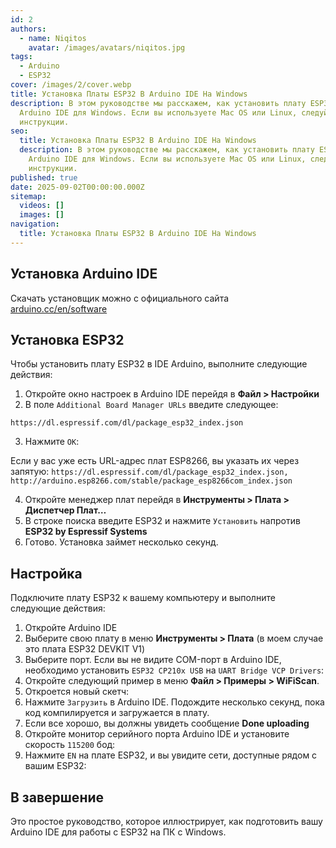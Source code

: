 ```yaml
---
id: 2
authors:
  - name: Niqitos
    avatar: /images/avatars/niqitos.jpg
tags:
  - Arduino
  - ESP32
cover: /images/2/cover.webp
title: Установка Платы ESP32 В Arduino IDE На Windows
description: В этом руководстве мы расскажем, как установить плату ESP32 в
  Arduino IDE для Windows. Если вы используете Mac OS или Linux, следуйте этой
  инструкции.
seo:
  title: Установка Платы ESP32 В Arduino IDE На Windows
  description: В этом руководстве мы расскажем, как установить плату ESP32 в
    Arduino IDE для Windows. Если вы используете Mac OS или Linux, следуйте этой
    инструкции.
published: true
date: 2025-09-02T00:00:00.000Z
sitemap:
  videos: []
  images: []
navigation:
  title: Установка Платы ESP32 В Arduino IDE На Windows
---
```


## Установка Arduino IDE

Скачать установщик можно с официального сайта [arduino.cc/en/software](https://www.arduino.cc/en/software)

## Установка ESP32 

Чтобы установить плату ESP32 в IDE Arduino, выполните следующие действия:

1. Откройте окно настроек в Arduino IDE перейдя в **Файл > Настройки**
2. В поле `Additional Board Manager URLs` введите следующее:

```text
https://dl.espressif.com/dl/package_esp32_index.json
```

3. Нажмите `ОК`:

Если у вас уже есть URL-адрес плат ESP8266, вы указать их через запятую: `https://dl.espressif.com/dl/package_esp32_index.json, http://arduino.esp8266.com/stable/package_esp8266com_index.json`

4. Откройте менеджер плат перейдя в **Инструменты > Плата > Диспетчер Плат…**
5. В строке поиска введите ESP32 и нажмите `Установить` напротив **ESP32 by Espressif Systems**
6. Готово. Установка займет несколько секунд.

## Настройка

Подключите плату ESP32 к вашему компьютеру и выполните следующие действия:

1. Откройте Arduino IDE
2. Выберите свою плату в меню **Инструменты > Плата** (в моем случае это плата ESP32 DEVKIT V1)
3. Выберите порт. Если вы не видите COM-порт в Arduino IDE, необходимо установить `ESP32 CP210x USB` на `UART Bridge VCP Drivers`:
4. Откройте следующий пример в меню **Файл > Примеры > WiFiScan**.
5. Откроется новый скетч:
6. Нажмите `Загрузить` в Arduino IDE. Подождите несколько секунд, пока код компилируется и загружается в плату.
7. Если все хорошо, вы должны увидеть сообщение **Done uploading**
8. Откройте монитор серийного порта Arduino IDE и установите скорость `115200` бод: 
9. Нажмите `EN` на плате ESP32, и вы увидите сети, доступные рядом с вашим ESP32:

## В завершение

Это простое руководство, которое иллюстрирует, как подготовить вашу Arduino IDE для работы с ESP32 на ПК с Windows.
